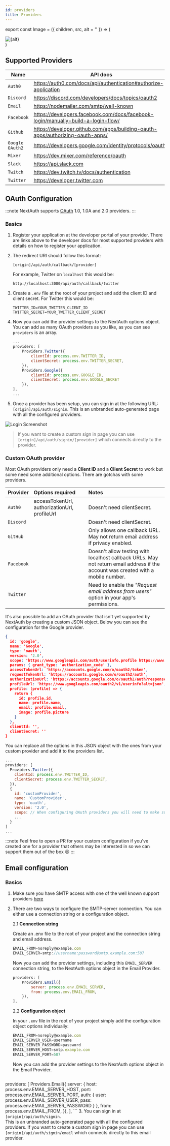 ```yaml
---
id: providers
title: Providers
---
```


export const Image = ({ children, src, alt = '' }) => ( 
  <div
    style={{
      padding: '0.2rem',
			width: '100%',
			display: 'flex',
			justifyContent: 'center'
    }}>
		<img alt={alt} src={src} />
  </div>
 )

## Supported Providers

| Name | API docs | App configuration| 
| --- | --- | --- |
| `Auth0` | https://auth0.com/docs/api/authentication#authorize-application | https://manage.auth0.com/dashboard |
| `Discord` | https://discord.com/developers/docs/topics/oauth2 | https://discord.com/developers/applications |
| `Email` | https://nodemailer.com/smtp/well-known | |
| `Facebook` | https://developers.facebook.com/docs/facebook-login/manually-build-a-login-flow/ | https://developers.facebook.com/apps/ |
| `Github` | https://developer.github.com/apps/building-oauth-apps/authorizing-oauth-apps/ | https://github.com/settings/apps/ |
| `Google OAuth2` | https://developers.google.com/identity/protocols/oauth2 | https://console.developers.google.com/apis/credentials |
| `Mixer` | https://dev.mixer.com/reference/oauth | https://mixer.com/lab/oauth |
| `Slack` | https://api.slack.com | https://api.slack.com/apps |
| `Twitch` | https://dev.twitch.tv/docs/authentication | https://dev.twitch.tv/console/apps |
| `Twitter` | https://developer.twitter.com | https://developer.twitter.com/en/apps |

## OAuth Configuration

:::note
NextAuth supports [OAuth](https://oauth.net/) 1.0, 1.0A and 2.0 providers. 
:::

### Basics

1. Register your application at the developer portal of your provider. There are links above to the developer docs for most supported providers with details on how to register your application.

2. The redirect URI should follow this format:
	```
	[origin]/api/auth/callback/[provider]
	```
	For example, Twitter on `localhost` this would be:
	```
	http://localhost:3000/api/auth/callback/twitter
	```
3. Create a `.env` file at the root of your project and add the client ID and client secret. For Twitter this would be:

	```
	TWITTER_ID=YOUR_TWITTER_CLIENT_ID
	TWITTER_SECRET=YOUR_TWITTER_CLIENT_SECRET
	```

4. Now you can add the provider settings to the NextAuth options object. You can add as many OAuth providers as you like, as you can see `providers` is an array. 

	```js title="/pages/api/auth/[...slug].js"
	...
	providers: [
		Providers.Twitter({
			clientId: process.env.TWITTER_ID,
			clientSecret: process.env.TWITTER_SECRET,
		}),
		Providers.Google({
			clientId: process.env.GOOGLE_ID,
			clientSecret: process.env.GOOGLE_SECRET
		}),
	],
	...
	```
5. Once a provider has been setup, you can sign in at the following URL: `[origin]/api/auth/signin`. This is an unbranded auto-generated page with all the configured providers.   

<Image src="https://user-images.githubusercontent.com/595695/82076867-5915f380-96d6-11ea-8975-2059ce1c81a7.png" alt="Login Screenshot" />


> If you want to create a custom sign in page you can use `[origin]/api/auth/signin/[provider]` which connects directly to the provider.


### Custom OAuth provider

Most OAuth providers only need a **Client ID** and a **Client Secret** to work but some need some additional options. There are gotchas with some providers.

| Provider | Options required | Notes |
| :--- | :--- | :--- |
| `Auth0` | accessTokenUrl, authorizationUrl, profileUrl | Doesn't need clientSecret. |
| `Discord`|  | Doesn't need clientSecret. |
| `GitHub` | | Only allows one callback URL. May not return email address if privacy enabled. |
| `Facebook` | | Doesn't allow testing with localhost callback URLs. May not return email address if the account was created with a mobile number. |
| `Twitter` | | Need to enable the *"Request email address from users"* option in your app's permissions. |

It's also possible to add an OAuth provider that isn't yet supported by NextAuth by creating a custom JSON object. Below you can see the configuration for the Google provider.

```json
{
  id: 'google',
  name: 'Google',
  type: 'oauth',
  version: '2.0',
  scope: 'https://www.googleapis.com/auth/userinfo.profile https://www.googleapis.com/auth/userinfo.email',
  params: { grant_type: 'authorization_code' },
  accessTokenUrl: 'https://accounts.google.com/o/oauth2/token',
  requestTokenUrl: 'https://accounts.google.com/o/oauth2/auth',
  authorizationUrl: 'https://accounts.google.com/o/oauth2/auth?response_type=code',
  profileUrl: 'https://www.googleapis.com/oauth2/v1/userinfo?alt=json',
  profile: (profile) => {
    return {
      id: profile.id,
      name: profile.name,
      email: profile.email,
      image: profile.picture
    }
  },
  clientId: '',
  clientSecret: ''
}
```
You can replace all the options in this JSON object with the ones from your custom provider and add it to the providers list.

```js title="/pages/api/auth/[...slug].js"
...
providers: [
  Providers.Twitter({
    clientId: process.env.TWITTER_ID,
    clientSecret: process.env.TWITTER_SECRET,
  }),
  {
    id: 'customProvider',
    name: 'CustomProvider',
    type: 'oauth',
    version: '2.0',
    scope: // When configuring OAuth providers you will need to make sure you get permission to request
    ...
  }
]
...
```

:::note
Feel free to open a PR for your custom configuration if you've created one for a provider that others may be interested in so we can support them out of the box 😉
:::

## Email configuration

### Basics

1. Make sure you have SMTP access with one of the well known support providers [here](http://nodemailer.com/smtp/well-known/)
2. There are two ways to configure the SMTP-server connection. You can either use a connection string or a configuration object.

	2.1 **Connection string**

	Create an .env file to the root of your project and the connection string and email address.
	```js title=".env" {2}
	EMAIL_FROM=noreply@example.com
	EMAIL_SERVER=smtp://username:password@smtp.example.com:587
	```
	Now you can add the provider settings, including this `EMAIL_SERVER` connection string, to the NextAuth options object in the Email Provider.

	```js {3} title="/pages/api/auth/[...slug].js"
	providers: [
		Providers.Email({
			server: process.env.EMAIL_SERVER, 
			from: process.env.EMAIL_FROM,
		}),
	],
	```

	2.2 **Configuration object**

	In your `.env` file in the root of your project simply add the configuration object options individually:

	```js title=".env"
	EMAIL_FROM=noreply@example.com
	EMAIL_SERVER_USER=username
	EMAIL_SERVER_PASSWORD=password
	EMAIL_SERVER_HOST=smtp.example.com
	EMAIL_SERVER_PORT=587
	```
	Now you can add the provider settings to the NextAuth options object in the Email Provider.

	```js title="/pages/api/auth/[...slug].js"
  providers: [
    Providers.Email({
      server: {
        host: process.env.EMAIL_SERVER_HOST,
        port: process.env.EMAIL_SERVER_PORT,
      auth: {
        user: process.env.EMAIL_SERVER_USER,
        pass: process.env.EMAIL_SERVER_PASSWORD
      }
    },
    from: process.env.EMAIL_FROM,
    }),
  ],
	```
3. You can sign in at `[origin]/api/auth/signin`.   
   This is an unbranded auto-generated page with all the configured providers. If you want to create a custom sign in page you can use `[origin]/api/auth/signin/email` which connects directly to this email provider.


